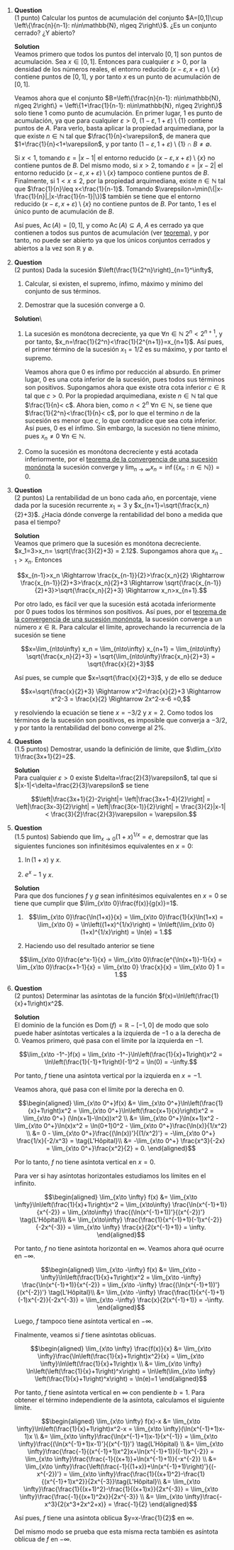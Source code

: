 1.  **Question**\
    (1 punto) Calcular los puntos de acumulación del conjunto
    $A=[0,1]\cup \left\{\frac{n}{n-1}: n\in\mathbb{N}, n\geq 2\right\}$.
    ¿Es un conjunto cerrado? ¿Y abierto?

    **Solution**\
    Veamos primero que todos los puntos del intervalo $[0,1]$ son puntos
    de acumulación. Sea $x\in[0,1]$. Entonces para cualquier
    $\varepsilon>0$, por la densidad de los números reales, el entorno
    reducido $(x-\varepsilon,x+\varepsilon)\setminus\{x\}$ contiene
    puntos de $[0,1]$, y por tanto $x$ es un punto de acumulación de
    $[0,1]$.

    Veamos ahora que el conjunto
    $B=\left\{\frac{n}{n-1}: n\in\mathbb{N}, n\geq 2\right\} = \left\{1+\frac{1}{n-1}: n\in\mathbb{N}, n\geq 2\right\}$
    solo tiene $1$ como punto de acumulación. En primer lugar, $1$ es
    punto de acumulación, ya que para cualquier $\varepsilon>0$,
    $(1-\varepsilon, 1+\varepsilon)\setminus \{1\}$ contiene puntos de
    $A$. Para verlo, basta aplicar la propiedad arquimediana, por la que
    existe $n\in\mathbb{N}$ tal que $\frac{1}{n}<\varepsilon$, de manera
    que $1+\frac{1}{n}<1+\varepsilon$, y por tanto
    $(1-\varepsilon, 1+\varepsilon)\setminus \{1\}\cap B\neq \emptyset$.

    Si $x<1$, tomando $\varepsilon=|x-1|$ el entorno reducido
    $(x-\varepsilon, x+\varepsilon)\setminus\{x\}$ no contiene puntos de
    $B$. Del mismo modo, si $x>2$, tomando $\varepsilon=|x-2|$ el
    entorno reducido $(x-\varepsilon, x+\varepsilon)\setminus\{x\}$
    tampoco contiene puntos de $B$. Finalmente, si $1<x\leq 2$, por la
    propiedad arquimediana, existe $n\in\mathbb{N}$ tal que
    $\frac{1}{n}\leq x<\frac{1}{n-1}$. Tomando
    $\varepsilon=\min(\{|x-\frac{1}{n}|,|x-\frac{1}{n-1}|\})$ también se
    tiene que el entorno reducido
    $(x-\varepsilon, x+\varepsilon)\setminus\{x\}$ no contiene puntos de
    $B$. Por tanto, $1$ es el único punto de acumulación de $B$.

    Así pues, $\operatorname{Ac}(A)=[0,1]$, y como
    $\operatorname{Ac}(A)\subseteq A$, $A$ es cerrado ya que contienen a
    todos sus puntos de acumulación (ver
    [teorema](https://aprendeconalf.es/analisis-manual/topologia-reales.html#thm-conjunto-cerrado-puntos-acumulacion)),
    y por tanto, no puede ser abierto ya que los únicos conjuntos
    cerrados y abiertos a la vez son $\mathbb{R}$ y $\emptyset$.

2.  **Question**\
    (2 puntos) Dada la sucesión
    $\left(\frac{1}{2^n}\right)_{n=1}^\infty$,

    1.  Calcular, si existen, el supremo, ínfimo, máximo y mínimo del
        conjunto de sus términos.

    2.  Demostrar que la sucesión converge a $0$.

    **Solution**\

    1.  La sucesión es monótona decreciente, ya que
        $\forall n\in\mathbb{N}$ $2^n<2^{n+1}$, y por tanto,
        $x_n=\frac{1}{2^n}<\frac{1}{2^{n+1}}=x_{n+1}$. Así pues, el
        primer término de la sucesión $x_1=1/2$ es su máximo, y por
        tanto el supremo.

        Veamos ahora que $0$ es ínfimo por reducción al absurdo. En
        primer lugar, $0$ es una cota inferior de la sucesión, pues
        todos sus términos son positivos. Supongamos ahora que existe
        otra cota inferior $c\in\mathbb{R}$ tal que $c>0$. Por la
        propiedad arquimediana, existe $n\in\mathbb{N}$ tal que
        $\frac{1}{n}< c$. Ahora bien, como $n<2^n$
        $\forall n\in\mathbb{N}$, se tiene que
        $\frac{1}{2^n}<\frac{1}{n}< c$, por lo que el termino $n$ de la
        sucesión es menor que $c$, lo que contradice que sea cota
        inferior. Así pues, $0$ es el ínfimo. Sin embargo, la sucesión
        no tiene mínimo, pues $x_n\neq 0$ $\forall n\in\mathbb{N}$.

    2.  Como la sucesión es monótona decreciente y está acotada
        inferiormente, por el [teorema de la convergencia de una
        sucesión
        monónota](https://aprendeconalf.es/analisis-manual/sucesiones.html#thm-convergencia-monotona)
        la sucesión converge y
        $\lim_{n\to\infty}x_n = \inf(\{x_n:n\in\mathbb{N}\})=0$.

3.  **Question**\
    (2 puntos) La rentabilidad de un bono cada año, en porcentaje, viene
    dada por la sucesión recurrente $x_1=3$ y
    $x_{n+1}=\sqrt{\frac{x_n}{2}+3}$. ¿Hacia dónde converge la
    rentabilidad del bono a medida que pasa el tiempo?

    **Solution**\
    Veamos que primero que la sucesión es monótona decreciente.
    $x_1=3>x_n= \sqrt{\frac{3}{2}+3} = 2.12$. Supongamos ahora que
    $x_{n-1}>x_n$. Entonces

    $$x_{n-1}>x_n \Rightarrow \frac{x_{n-1}}{2}>\frac{x_n}{2} \Rightarrow \frac{x_{n-1}}{2}+3>\frac{x_n}{2}+3 \Rightarrow \sqrt{\frac{x_{n-1}}{2}+3}>\sqrt{\frac{x_n}{2}+3} \Rightarrow x_n>x_{n+1}.$$

    Por otro lado, es fácil ver que la sucesión está acotada
    inferiormente por $0$ pues todos los términos son positivos. Así
    pues, por el [teorema de la convergencia de una sucesión
    monónota](https://aprendeconalf.es/analisis-manual/sucesiones.html#thm-convergencia-monotona),
    la sucesión converge a un número $x\in\mathbb{R}$. Para calcular el
    límite, aprovechando la recurrencia de la sucesión se tiene

    $$x=\lim_{n\to\infty} x_n = \lim_{n\to\infty} x_{n+1} = \lim_{n\to\infty} \sqrt{\frac{x_n}{2}+3} = \sqrt{\lim_{n\to\infty}\frac{x_n}{2}+3} = \sqrt{\frac{x}{2}+3}$$

    Así pues, se cumple que $x=\sqrt{\frac{x}{2}+3}$, y de ello se
    deduce

    $$x=\sqrt{\frac{x}{2}+3} \Rightarrow x^2=\frac{x}{2}+3 \Rightarrow x^2-3 = \frac{x}{2} \Rightarrow 2x^2-x-6 =0,$$

    y resolviendo la ecuación se tiene $x=-3/2$ y $x=2$. Como todos los
    términos de la sucesión son positivos, es imposible que converja a
    $-3/2$, y por tanto la rentabilidad del bono converge al $2$%.

4.  **Question**\
    (1.5 puntos) Demostrar, usando la definición de límite, que
    $\dlim_{x\to 1}\frac{3x+1}{2}=2$.

    **Solution**\
    Para cualquier $\varepsilon>0$ existe
    $\delta=\frac{2}{3}\varepsilon$, tal que si
    $|x-1|<\delta=\frac{2}{3}\varepsilon$ se tiene

    $$\left|\frac{3x+1}{2}-2\right|= \left|\frac{3x+1-4}{2}\right| = \left|\frac{3x-3}{2}\right| = \left|\frac{3(x-1)}{2}\right| = \frac{3}{2}|x-1|< \frac{3}{2}\frac{2}{3}\varepsilon = \varepsilon.$$

5.  **Question**\
    (1.5 puntos) Sabiendo que $\lim_{x\to 0}(1+x)^{1/x}=e$, demostrar
    que las siguientes funciones son infinitésimos equivalentes en
    $x=0$:

    1.  $\ln(1+x)$ y $x$.

    2.  $e^x-1$ y $x$.

    **Solution**\
    Para que dos funciones $f$ y $g$ sean infinitésimos equivalentes en
    $x=0$ se tiene que cumplir que $\lim_{x\to 0}\frac{f(x)}{g(x)}=1$.

    1.  $$\lim_{x\to 0}\frac{\ln(1+x)}{x} = \lim_{x\to 0}\frac{1}{x}\ln(1+x) = \lim_{x\to 0} = \ln\left((1+x)^{1/x}\right) = \ln\left(\lim_{x\to 0} (1+x)^{1/x}\right) = \ln(e) = 1.$$

    2.  Haciendo uso del resultado anterior se tiene

    $$\lim_{x\to 0}\frac{e^x-1}{x} = \lim_{x\to 0}\frac{e^{\ln(x+1)}-1}{x} = \lim_{x\to 0}\frac{x+1-1}{x} = \lim_{x\to 0} \frac{x}{x} = \lim_{x\to 0} 1 = 1.$$

6.  **Question**\
    (2 puntos) Determinar las asíntotas de la función
    $f(x)=\ln\left(\frac{1}{x}+1\right)x^2$.

    **Solution**\
    El dominio de la función es
    $\operatorname{Dom}(f) = \mathbb{R}-[-1,0]$ de modo que solo puede
    haber asíntotas verticales a la izquierda de $-1$ o a la derecha de
    $0$. Veamos primero, qué pasa con el límite por la izquierda en
    $-1$.

    $$\lim_{x\to -1^-}f(x) = \lim_{x\to -1^-}\ln\left(\frac{1}{x}+1\right)x^2 = \ln\left(\frac{1}{-1}+1\right)(-1)^2 = \ln(0) = -\infty.$$

    Por tanto, $f$ tiene una asíntota vertical por la izquierda en
    $x=-1$.

    Veamos ahora, qué pasa con el límite por la derecha en $0$.

    $$\begin{aligned}
      \lim_{x\to 0^+}f(x) &= \lim_{x\to 0^+}\ln\left(\frac{1}{x}+1\right)x^2 = \lim_{x\to 0^+}\ln\left(\frac{x+1}{x}\right)x^2 = \lim_{x\to 0^+} (\ln(x+1)-\ln(x))x^2 \\ 
      &= \lim_{x\to 0^+}\ln(x+1)x^2 - \lim_{x\to 0^+}\ln(x)x^2 = \ln(0+1)0^2 - \lim_{x\to 0^+}\frac{\ln(x)}{1/x^2} \\
      &= 0 - \lim_{x\to 0^+}\frac{(\ln(x))'}{(1/x^2)'} = -\lim_{x\to 0^+} \frac{1/x}{-2/x^3} = \tag{L'Hôpital}\\
      &= -\lim_{x\to 0^+} \frac{x^3}{-2x} = \lim_{x\to 0^+}\frac{x^2}{2} = 0.
      \end{aligned}$$

    Por lo tanto, $f$ no tiene asíntota vertical en $x=0$.

    Para ver si hay asíntotas horizontales estudiamos los límites en el
    infinito.

    $$\begin{aligned}
      \lim_{x\to \infty} f(x) &= \lim_{x\to \infty}\ln\left(\frac{1}{x}+1\right)x^2 = \lim_{x\to\infty} \frac{\ln(x^{-1}+1)}{x^{-2}} = \lim_{x\to\infty} \frac{(\ln(x^{-1}+1))'}{(x^{-2})'} \tag{L'Hôpital}\\
      &= \lim_{x\to\infty} \frac{\frac{1}{x^{-1}+1}(-1)x^{-2}}{-2x^{-3}} = \lim_{x\to \infty} \frac{x}{2(x^{-1}+1)} = \infty.
      \end{aligned}$$

    Por tanto, $f$ no tiene asíntota horizontal en $\infty$. Veamos
    ahora qué ocurre en $-\infty$.

    $$\begin{aligned}
      \lim_{x\to -\infty} f(x) &= \lim_{x\to -\infty}\ln\left(\frac{1}{x}+1\right)x^2 = \lim_{x\to -\infty} \frac{\ln(x^{-1}+1)}{x^{-2}} = \lim_{x\to -\infty} \frac{(\ln(x^{-1}+1))'}{(x^{-2})'} \tag{L'Hôpital}\\
      &= \lim_{x\to -\infty} \frac{\frac{1}{x^{-1}+1}(-1)x^{-2}}{-2x^{-3}} = \lim_{x\to -\infty} \frac{x}{2(x^{-1}+1)} = -\infty.
      \end{aligned}$$

    Luego, $f$ tampoco tiene asíntota vertical en $-\infty$.

    Finalmente, veamos si $f$ tiene asíntotas oblicuas.

    $$\begin{aligned}
      \lim_{x\to \infty} \frac{f(x)}{x} &= \lim_{x\to \infty}\frac{\ln\left(\frac{1}{x}+1\right)x^2}{x} = \lim_{x\to \infty}\ln\left(\frac{1}{x}+1\right)x \\
      &= \lim_{x\to \infty} \ln\left(\left(\frac{1}{x}+1\right)^x\right) = \ln\left(\lim_{x\to \infty} \left(\frac{1}{x}+1\right)^x\right) = \ln(e)=1
      \end{aligned}$$

    Por tanto, $f$ tiene asíntota vertical en $\infty$ con pendiente
    $b=1$. Para obtener el término independiente de la asíntota,
    calculamos el siguiente límite.

    $$\begin{aligned}
      \lim_{x\to \infty} f(x)-x &= \lim_{x\to \infty}\ln\left(\frac{1}{x}+1\right)x^2-x = \lim_{x\to \infty}(\ln(x^{-1}+1)x-1)x \\
      &= \lim_{x\to \infty}\frac{\ln(x^{-1}+1)x-1}{x^{-1}} =  \lim_{x\to \infty}\frac{(\ln(x^{-1}+1)x-1)'}{(x^{-1})'} \tag{L'Hôpital} \\
      &= \lim_{x\to \infty}\frac{\frac{-1}{(x^{-1}+1)x^2}x+\ln(x^{-1}+1)}{(-1)x^{-2}} = \lim_{x\to \infty}\frac{\frac{-1}{(x+1)}+\ln(x^{-1}+1)}{-x^{-2}} \\
      &= \lim_{x\to \infty}\frac{\left(\frac{-1}{(1+x)}+\ln(x^{-1}+1)\right)'}{(-x^{-2})'} = \lim_{x\to \infty}\frac{\frac{1}{(x+1)^2}-\frac{1}{(x^{-1}+1)x^2}}{2x^{-3}}\tag{L'Hôpital}\\ 
      &= \lim_{x\to \infty}\frac{\frac{1}{(x+1)^2}-\frac{1}{(x+1)x}}{2x^{-3}} = \lim_{x\to \infty}\frac{\frac{-1}{(x+1)^2x}}{2x^{-3}} \\
      &= \lim_{x\to \infty}\frac{-x^3}{2(x^3+2x^2+x)} = \frac{-1}{2}
      \end{aligned}$$

    Así pues, $f$ tiene una asíntota oblicua $y=x-\frac{1}{2}$ en
    $\infty$.

    Del mismo modo se prueba que esta misma recta también es asíntota
    oblicua de $f$ en $-\infty$.
